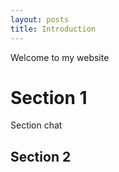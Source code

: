 ```yaml
---
layout: posts
title: Introduction
---
```


Welcome to my website

# Section 1

Section chat

## Section 2